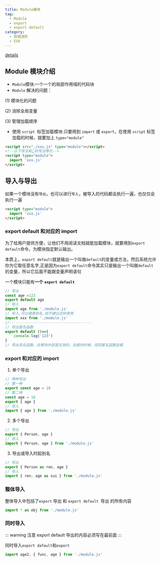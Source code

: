 ```yaml
---
title: Module模块
tag:
  - Module
  - export
  - export default
category:
  - 前端进阶
  - ES6
---
```


[details](https://es6.ruanyifeng.com/#docs/module)

## Module 模块介绍

- `Module`模块:一个一个的局部作用域的代码块
- `Module` 解决的问题：

(1) 模块化的问题

(2) 消除全局变量

(3) 管理加载顺序

- 使用 `script `标签加载模块:只要用到 `import` 或 `export`，在使用 `script` 标签加载的时候，就要加上 `type="module"`

```html
<script src="./xxx.js" type="module"></script>
<!--以下写法和👆的写法等价-->
<script type="module">
  import 'xxx.js'
</script>
```

## 导入与导出

如果一个模块没有`导出`，也可以进行`导入`，被导入的代码都会执行一遍，也仅仅会执行一遍

```html
<script type="module">
  import 'xxx.js'
</script>
```

### export default 和对应的 import

为了给用户提供方便，让他们不用阅读文档就能加载模块，就要用到`export default`命令，为模块指定默认输出。

本质上，`export default`就是输出一个叫做`default`的变量或方法，然后系统允许你为它取任意名字,正是因为`export default`命令其实只是输出一个叫做`default`的变量，所以它后面不能跟变量声明语句

一个模块只能有**一个** **`export default`**

```js
// 导出
const age =123
export default age
// 导入
import age from './module.js'
// 导入,可以随意命名,但不建议这样使用
import xxx from './module.js'
//--------------------------------------
// 导出匿名函数
export default ()=>{
	console.log('123')
}
// 导出具名函数，在模块外部是无效的。加载的时候，视同匿名函数加载
```

### export 和对应的 import

1. 单个导出

```js
// 两种导出
// 第一种
export const age = 18
// 第二种
const age = 18
export { age }
// 导入
import { age } from './module.js'
```

2. 多个导出

```js
// 导出
export { Person, age }
// 导入
import { Person, age } from './module.js'
```

3. 导出或导入时起别名

```js
// 导出
export { Person as ren, age }
// 导入
import { ren, age as sui } from './module.js'
```

### 整体导入

整体导入中包括了`export` 导出 和 `export default `导出 的所有内容

```js
import * as obj from './module.js'
```

### 同时导入

::: warning 注意
export default 导出的内容必须写在最前面
:::

同时导入`export dafault`和`export`

```js
import age2, { func, age } from './module.js'
```
